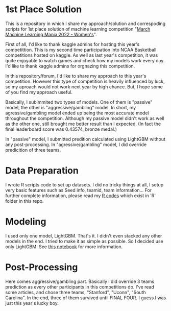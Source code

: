 # 1st Place Solution

This is a repository in which I share my approach/solution and correspoding scripts for 1st place solution of machine learning competition "[March Machine Learning Mania 2022 - Women's](https://www.kaggle.com/competitions/womens-march-mania-2022)".

First of all, I'd like to thank kaggle admins for hosting this year's competittion. This is my second time participation into NCAA Basketball competitions hosted on kaggle. As well as last year's competition, it was quite enjoyable to watch games and check how my models work every day. I'd like to thank kaggle admins for orgnazing this competition.

In this repository/forum, I'd like to share my approach to this year's competition. However this type of competition is heavily influenced by luck, so my aproach would not work next year by high chance. But, I hope some of you find my approach useful.

Basically, I subimmited two types of models. One of them is "passive" model, the other is "aggressive/gambling" model.
In short, my agressive/gambling model ended up being the most accurate model throughout the competition. Although my passive model didn't work as well as the other one, still brought me better result than I expected. (In fact the final leaderboard score was 0.43574, bronze medal.) 

In "passive" model, I submitted predition calculated using LightGBM without any post-processing. 
In "agressive/gambling" model, I did override predicition of three teams.

# Data Preparation

I wrote R scripts code to set up datasets. 
I did no tricky things at all, I setup very basic features such as Seed info, teamid, team information...
For further complete information, please read my [R codes](https://github.com/koki25ando/March-Machine-Learning-Mania-2022---Women-s/tree/master/R_code) which exist in 'R' folder in this repo.

# Modeling

I used only one model, LightGBM. That's it. I didn't even stacked any other models in the end.
I tried to make it as simple as possible. So I decided use only LightGBM.
See [this notebook](https://github.com/koki25ando/March-Machine-Learning-Mania-2022---Women-s/blob/master/py/LightGBM_stage2.ipynb) for more information.

# Post-Processing
Here comes aggressive/gambling part. Basically i did override 3 teams prediction as every other participants in this competitions do.
I've read some articles, and chose three teams, "Stanford", "Uconn", "South Carolina".
In the end, three of them survived until FINAL FOUR. I guess I was just this year's lucky boy.